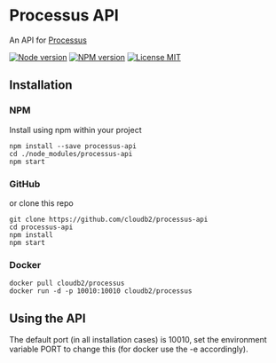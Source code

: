 # Processus API

An API for [Processus](https://github.com/cloudb2/processus)

[![Node version](https://img.shields.io/badge/node-v5.0.0-green.svg)](https://nodejs.org/en/)
[![NPM version](https://img.shields.io/npm/v/processus-api.svg?style=flat-square)](https://www.npmjs.com/package/processus)
[![License MIT](https://img.shields.io/badge/license-MIT-blue.svg)](https://github.com/cloudb2/processus/blob/master/LICENSE)

## Installation

### NPM

Install using npm within your project
```
npm install --save processus-api
cd ./node_modules/processus-api
npm start
```

### GitHub

or clone this repo
```
git clone https://github.com/cloudb2/processus-api
cd processus-api
npm install
npm start
```

### Docker
```
docker pull cloudb2/processus
docker run -d -p 10010:10010 cloudb2/processus
```

## Using the API

The default port (in all installation cases) is 10010, set the environment variable PORT to change this (for docker use the -e accordingly).


